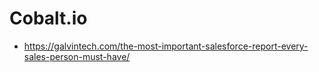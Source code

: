 # Cobalt.io
* https://galvintech.com/the-most-important-salesforce-report-every-sales-person-must-have/
